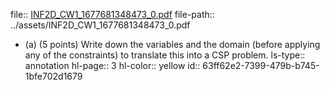 file:: [INF2D_CW1_1677681348473_0.pdf](../assets/INF2D_CW1_1677681348473_0.pdf)
file-path:: ../assets/INF2D_CW1_1677681348473_0.pdf

- (a) (5 points) Write down the variables and the domain (before applying any of the constraints) to translate this into a CSP problem.
  ls-type:: annotation
  hl-page:: 3
  hl-color:: yellow
  id:: 63ff62e2-7399-479b-b745-1bfe702d1679